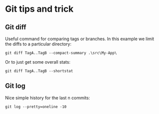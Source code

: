 # Git tips and trick

## Git diff

Useful command for comparing tags or branches. In this example we limit the diffs to a particular directory:

`git diff TagA..TagB --compact-summary .\src\My-App\`

Or to just get some overall stats:

`git diff TagA..TagB --shortstat`

## Git log

Nice simple history for the last n commits:

`git log --pretty=oneline -10`


